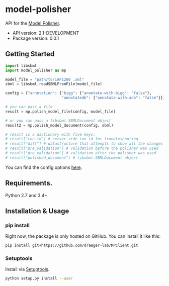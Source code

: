 # model-polisher
API for the [Model Polisher](https://github.com/draeger-lab/MPServer).

- API version: 2.1-DEVELOPMENT
- Package version: 0.0.1

## Getting Started

```python
import libsbml
import model_polisher as mp

model_file = "path/to/iAF1260 .xml"
sbml = libsbml.readSBMLFromFile(model_file)

config = {"annotation": {"bigg": {"annotate-with-bigg": "false"},
                         "annotatedb": {"annotate-with-adb": "false"}}}

# you can pass a file
result = mp.polish_model_file(config, model_file)

# or you can pass a libsbml.SBMLDocument object
result2 = mp.polish_model_document(config, sbml)

# result is a dictionary with five keys:
# result["run_id"] # server-side run id for troubleshooting
# result["diff"] # datastructure that attempts to show all the changes that were performed by the polisher
# result["pre_validation"] # validation before the polisher was used
# result["pre_validation"] # validation after the polisher was used
# result["polished_document"] # libsbml.SBMLDocument object
```

You can find the config options [here](examples/default-request-config.json).

## Requirements.

Python 2.7 and 3.4+

## Installation & Usage
### pip install

Right now, the package is only hosted on GitHub. You can install it like this:

```sh
pip install git+https://github.com/draeger-lab/MPClient.git
```

### Setuptools

Install via [Setuptools](http://pypi.python.org/pypi/setuptools).

```sh
python setup.py install --user
```
